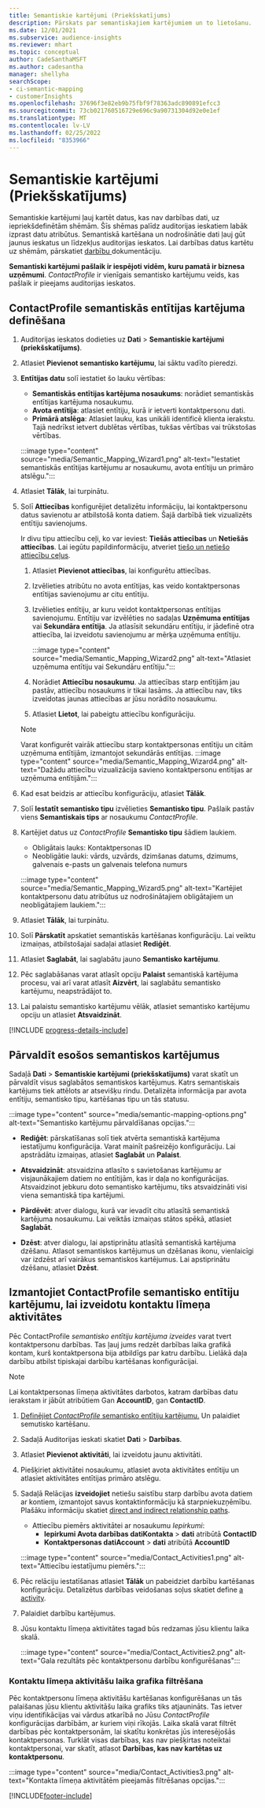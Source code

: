 ```yaml
---
title: Semantiskie kartējumi (Priekšskatījums)
description: Pārskats par semantiskajiem kartējumiem un to lietošanu.
ms.date: 12/01/2021
ms.subservice: audience-insights
ms.reviewer: mhart
ms.topic: conceptual
author: CadeSanthaMSFT
ms.author: cadesantha
manager: shellyha
searchScope:
- ci-semantic-mapping
- customerInsights
ms.openlocfilehash: 37696f3e82eb9b75fbf9f78363adc890891efcc3
ms.sourcegitcommit: 73cb021760516729e696c9a90731304d92e0e1ef
ms.translationtype: MT
ms.contentlocale: lv-LV
ms.lasthandoff: 02/25/2022
ms.locfileid: "8353966"
---
```

# <a name="semantic-mappings-preview"></a>Semantiskie kartējumi (Priekšskatījums)

Semantiskie kartējumi ļauj kartēt datus, kas nav darbības dati, uz iepriekšdefinētām shēmām. Šīs shēmas palīdz auditorijas ieskatiem labāk izprast datu atribūtus. Semantiskā kartēšana un nodrošinātie dati ļauj gūt jaunus ieskatus un līdzekļus auditorijas ieskatos. Lai darbības datus kartētu uz shēmām, pārskatiet [darbību ](activities.md) dokumentāciju.

**Semantiski kartējumi pašlaik ir iespējoti vidēm, kuru pamatā ir biznesa uzņēmumi**. *ContactProfile* ir vienīgais semantisko kartējumu veids, kas pašlaik ir pieejams auditorijas ieskatos.

## <a name="define-a-contactprofile-semantic-entity-mapping"></a>ContactProfile semantiskās entītijas kartējuma definēšana

1. Auditorijas ieskatos dodieties uz **Dati** > **Semantiskie kartējumi (priekšskatījums)**.

1. Atlasiet **Pievienot semantisko kartējumu**, lai sāktu vadīto pieredzi.

1. **Entītijas datu** solī iestatiet šo lauku vērtības:

   - **Semantiskās entītijas kartējuma nosaukums**: norādiet semantiskās entītijas kartējuma nosaukumu.
   - **Avota entītija**: atlasiet entītiju, kurā ir ietverti kontaktpersonu dati.
   - **Primārā atslēga**: Atlasiet lauku, kas unikāli identificē klienta ierakstu. Tajā nedrīkst ietvert dublētas vērtības, tukšas vērtības vai trūkstošas vērtības.

   :::image type="content" source="media/Semantic_Mapping_Wizard1.png" alt-text="Iestatiet semantiskās entītijas kartējumu ar nosaukumu, avota entītiju un primāro atslēgu.":::

1. Atlasiet **Tālāk**, lai turpinātu.

1. Solī **Attiecības** konfigurējiet detalizētu informāciju, lai kontaktpersonu datus savienotu ar atbilstošā konta datiem. Šajā darbībā tiek vizualizēts entītiju savienojums.  

   Ir divu tipu attiecību ceļi, ko var ieviest: **Tiešās attiecības** un **Netiešās attiecības**. Lai iegūtu papildinformāciju, atveriet [tiešo un netiešo attiecību ceļus](relationships.md#relationship-paths).

   1. Atlasiet **Pievienot attiecības**, lai konfigurētu attiecības.
   1. Izvēlieties atribūtu no avota entītijas, kas veido kontaktpersonas entītijas savienojumu ar citu entītiju.
   1. Izvēlieties entītiju, ar kuru veidot kontaktpersonas entītijas savienojumu. Entītiju var izvēlēties no sadaļas **Uzņēmuma entītijas** vai **Sekundāra entītija**. Ja atlasīsit sekundāru entītiju, ir jādefinē otra attiecība, lai izveidotu savienojumu ar mērķa uzņēmuma entītiju.

      :::image type="content" source="media/Semantic_Mapping_Wizard2.png" alt-text="Atlasiet uzņēmuma entītiju vai Sekundāru entītiju.":::

   1. Norādiet **Attiecību nosaukumu**. Ja attiecības starp entītijām jau pastāv, attiecību nosaukums ir tikai lasāms. Ja attiecību nav, tiks izveidotas jaunas attiecības ar jūsu norādīto nosaukumu.
   1. Atlasiet **Lietot**, lai pabeigtu attiecību konfigurāciju.

   > [!NOTE]
   > Varat konfigurēt vairāk attiecību starp kontaktpersonas entītiju un citām uzņēmuma entītijām, izmantojot sekundārās entītijas.
   >  :::image type="content" source="media/Semantic_Mapping_Wizard4.png" alt-text="Dažādu attiecību vizualizācija savieno kontaktpersonu entītijas ar uzņēmuma entītijām.":::

1. Kad esat beidzis ar attiecību konfigurāciju, atlasiet **Tālāk**.

1. Solī **Iestatīt semantisko tipu** izvēlieties **Semantisko tipu**. Pašlaik pastāv viens **Semantiskais tips** ar nosaukumu *ContactProfile*.

1. Kartējiet datus uz *ContactProfile* **Semantisko tipu** šādiem laukiem.
   - Obligātais lauks: Kontaktpersonas ID
   - Neobligātie lauki: vārds, uzvārds, dzimšanas datums, dzimums, galvenais e-pasts un galvenais telefona numurs

   :::image type="content" source="media/Semantic_Mapping_Wizard5.png" alt-text="Kartējiet kontaktpersonu datu atribūtus uz nodrošinātajiem obligātajiem un neobligātajiem laukiem.":::

1. Atlasiet **Tālāk**, lai turpinātu.

1. Solī **Pārskatīt** apskatiet semantiskās kartēšanas konfigurāciju. Lai veiktu izmaiņas, atbilstošajai sadaļai atlasiet **Rediģēt**.

1. Atlasiet **Saglabāt**, lai saglabātu jauno **Semantisko kartējumu**.

1. Pēc saglabāšanas varat atlasīt opciju **Palaist** semantiskā kartējuma procesu, vai arī varat atlasīt **Aizvērt**, lai saglabātu semantisko kartējumu, neapstrādājot to.

1. Lai palaistu semantisko kartējumu vēlāk, atlasiet semantisko kartējumu opciju un atlasiet **Atsvaidzināt**.

[!INCLUDE [progress-details-include](../includes/progress-details-pane.md)]

## <a name="manage-existing-semantic-mappings"></a>Pārvaldīt esošos semantiskos kartējumus

Sadaļā **Dati** > **Semantiskie kartējumi (priekšskatījums)** varat skatīt un pārvaldīt visus saglabātos semantiskos kartējumus. Katrs semantiskais kartējums tiek attēlots ar atsevišķu rindu. Detalizēta informācija par avota entītiju, semantisko tipu, kartēšanas tipu un tās statusu.

:::image type="content" source="media/semantic-mapping-options.png" alt-text="Semantisko kartējumu pārvaldīšanas opcijas.":::

- **Rediģēt**: pārskatīšanas solī tiek atvērta semantiskā kartējuma iestatījumu konfigurācija. Varat mainīt pašreizējo konfigurāciju. Lai apstrādātu izmaiņas, atlasiet **Saglabāt** un **Palaist**.

- **Atsvaidzināt**: atsvaidzina atlasīto s savietošanas kartējumu ar visjaunākajiem datiem no entītijām, kas ir daļa no konfigurācijas. Atsvaidzinot jebkuru doto semantisko kartējumu, tiks atsvaidzināti visi viena semantiskā tipa kartējumi.

- **Pārdēvēt**: atver dialogu, kurā var ievadīt citu atlasītā semantiskā kartējuma nosaukumu. Lai veiktās izmaiņas stātos spēkā, atlasiet **Saglabāt**.

- **Dzēst**: atver dialogu, lai apstiprinātu atlasītā semantiskā kartējuma dzēšanu. Atlasot semantiskos kartējumus un dzēšanas ikonu, vienlaicīgi var izdzēst arī vairākus semantiskos kartējumus. Lai apstiprinātu dzēšanu, atlasiet **Dzēst**.

## <a name="use-a-contactprofile-semantic-entity-mapping-to-create-contact-level-activities"></a>Izmantojiet ContactProfile semantisko entītiju kartējumu, lai izveidotu kontaktu līmeņa aktivitātes

Pēc ContactProfile *semantisko entītiju kartējuma izveides* varat tvert kontaktpersonu darbības. Tas ļauj jums redzēt darbības laika grafikā kontam, kurš kontaktpersona bija atbildīgs par katru darbību. Lielākā daļa darbību atbilst tipiskajai darbību kartēšanas konfigurācijai.

   > [!NOTE]
   > Lai kontaktpersonas līmeņa aktivitātes darbotos, katram darbības datu ierakstam ir jābūt atribūtiem Gan **AccountID**, gan **ContactID**.

1. [Definējiet *ContactProfile* semantisko entītiju kartējumu.](#define-a-contactprofile-semantic-entity-mapping) Un palaidiet semutisko kartēšanu.

1. Sadaļā Auditorijas ieskati skatiet **Dati** > **Darbības**.

1. Atlasiet **Pievienot aktivitāti**, lai izveidotu jaunu aktivitāti.

1. Piešķiriet aktivitātei nosaukumu, atlasiet avota aktivitātes entītiju un atlasiet aktivitātes entītijas primāro atslēgu.

1. Sadaļā Relācijas **izveidojiet** netiešu saistību starp darbību avota datiem ar kontiem, izmantojot savus kontaktinformāciju kā starpniekuzņēmību. Plašāku informāciju skatiet [direct and indirect relationship paths](relationships.md#relationship-paths).
   - Attiecību piemērs aktivitātei ar nosaukumu *Iepirkumi*:
      - **Iepirkumi Avota darbības datiKontakta** > **dati** atribūtā **ContactID**
      - **Kontaktpersonas datiAccount** > **dati** atribūtā **AccountID**

   :::image type="content" source="media/Contact_Activities1.png" alt-text="Attiecību iestatījumu piemērs.":::

1. Pēc relāciju iestatīšanas atlasiet **Tālāk** un pabeidziet darbību kartēšanas konfigurāciju. Detalizētus darbības veidošanas soļus skatiet define [a activity](activities.md).

1. Palaidiet darbību kartējumus.

1. Jūsu kontaktu līmeņa aktivitātes tagad būs redzamas jūsu klientu laika skalā.

   :::image type="content" source="media/Contact_Activities2.png" alt-text="Gala rezultāts pēc kontaktpersonu darbību konfigurēšanas":::

### <a name="contact-level-activity-timeline-filtering"></a>Kontaktu līmeņa aktivitāšu laika grafika filtrēšana

Pēc kontaktpersonu līmeņa aktivitāšu kartēšanas konfigurēšanas un tās palaišanas jūsu klientu aktivitāšu laika grafiks tiks atjaunināts. Tas ietver viņu identifikācijas vai vārdus atkarībā no Jūsu *ContactProfile* konfigurācijas darbībām, ar kuriem viņi rīkojās. Laika skalā varat filtrēt darbības pēc kontaktpersonām, lai skatītu konkrētas jūs interesējošās kontaktpersonas. Turklāt visas darbības, kas nav piešķirtas noteiktai kontaktpersonai, var skatīt, atlasot **Darbības, kas nav kartētas uz kontaktpersonu**.

   :::image type="content" source="media/Contact_Activities3.png" alt-text="Kontakta līmeņa aktivitātēm pieejamās filtrēšanas opcijas.":::

[!INCLUDE[footer-include](../includes/footer-banner.md)]
